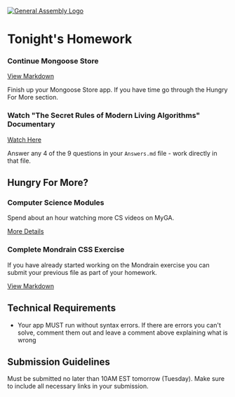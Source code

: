 [![General Assembly Logo](/ga_cog.png)](https://generalassemb.ly)

# Tonight's Homework

### Continue Mongoose Store
[View Markdown](https://git.generalassemb.ly/Software-Engineering-Immersive-Remote/SEIR-Baby-Yoda/tree/master/unit_2/w05d05/homework)

Finish up your Mongoose Store app. If you have time go through the Hungry For More section.


### Watch "The Secret Rules of Modern Living Algorithms" Documentary
[Watch Here](https://www.youtube.com/watch?v=kiFfp-HAu64&feature=youtu.be)

Answer any 4 of the 9 questions in your `Answers.md` file - work directly in that file.  

## Hungry For More?

### Computer Science Modules

Spend about an hour watching more CS videos on MyGA.

[More Details](https://git.generalassemb.ly/Software-Engineering-Immersive-Remote/SEIR-Baby-Yoda/tree/master/unit_2/w05d03/morning_exercise)

### Complete Mondrain CSS Exercise
If you have already started working on the Mondrain exercise you can submit your previous file as part of your homework.

[View Markdown](https://git.generalassemb.ly/Software-Engineering-Immersive-Remote/SEIR-Baby-Yoda/blob/b989a0bd45ae7cc7025494748a3a9277e707dbf1/unit_2/w05d02/student_labs/CSS_Mondrain/mondrain_activity.md)


## Technical Requirements

- Your app MUST run without syntax errors. If there are errors you can't solve, comment them out and leave a comment above explaining what is wrong


## Submission Guidelines

Must be submitted no later than 10AM EST tomorrow (Tuesday). Make sure to include all necessary links in your submission.
